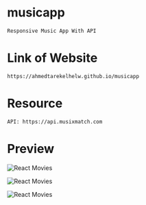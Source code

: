 # musicapp

    Responsive Music App With API

# Link of Website

    https://ahmedtarekelhelw.github.io/musicapp

# Resource

    API: https://api.musixmatch.com

# Preview

![React Movies](https://user-images.githubusercontent.com/76922296/156870941-95775569-4d1d-40a1-80b5-d44cad37de81.png)

![React Movies](https://user-images.githubusercontent.com/76922296/156870951-c21df3ee-75d0-4bbf-9b61-cb31a838be51.png)

![React Movies](https://user-images.githubusercontent.com/76922296/156870957-d83ad1e5-10b8-41a5-954c-d2d50b190433.png)